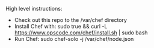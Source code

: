 High level instructions:

* Check out this repo to the /var/chef directory
* Install Chef with:
    sudo true && curl -L https://www.opscode.com/chef/install.sh | sudo bash
* Run Chef: sudo chef-solo -j /var/chef/node.json
